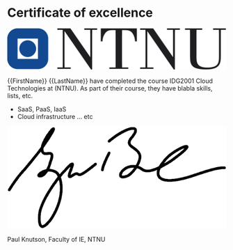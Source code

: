 # Certificate of excellence

![ntnu-logo](./img/ntnu-logo.png)

{{FirstName}} {{LastName}} have completed the course IDG2001 Cloud Technologies at (NTNU). As part of their course, they have blabla skills, lists, etc.

- SaaS, PaaS, IaaS
- Cloud infrastructure ... etc

![Signature](./img/signature.png)

Paul Knutson, Faculty of IE, NTNU
